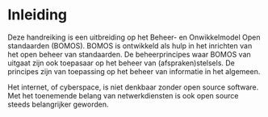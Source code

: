 # Inleiding

Deze handreiking is een uitbreiding op het Beheer- en Onwikkelmodel 
Open standaarden (BOMOS). BOMOS is ontwikkeld als hulp in het inrichten 
van het open beheer van standaarden. De beheerprincipes waar BOMOS van 
uitgaat zijn ook toepasaar op het beheer van (afspraken)stelsels. 
De principes zijn van toepassing op het beheer van informatie in het
algemeen.

Het internet, of cyberspace, is niet denkbaar zonder open source software.
Met het toenemende belang van netwerkdiensten is ook open source steeds
belangrijker geworden.
